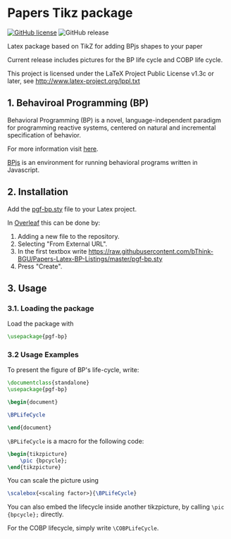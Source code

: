 # Papers Tikz package
[![GitHub license](https://img.shields.io/badge/license-LLPL--1.3c-blue)](https://github.com/bThink-BGU/Papers-Latex-BP-Tikz/blob/master/LICENSE)
![GitHub release](https://img.shields.io/github/release/bThink-BGU/Papers-Latex-BP-Listings)

Latex package based on TikZ for adding BPjs shapes to your paper

Current release includes pictures for the BP life cycle and COBP life cycle.

This project is licensed under the LaTeX Project Public License v1.3c or later, see http://www.latex-project.org/lppl.txt

## 1. Behaviroal Programming (BP)
Behavioral Programming (BP) is a novel, language-independent paradigm for programming reactive systems, centered on natural and incremental specification of behavior.

For more information visit [here](https://m-cacm.acm.org/magazines/2012/7/151241-behavioral-programming/fulltext).

[BPjs](https://github.com/bThink-BGU/BPjs) is an environment for running behavioral programs written in Javascript.

## 2. Installation
Add the [pgf-bp.sty](pgf-bp.sty) file to your Latex project.

In [Overleaf](https://www.overleaf.com/) this can be done by:
1. Adding a new file to the repository.
1. Selecting "From External URL".
1. In the first textbox write https://raw.githubusercontent.com/bThink-BGU/Papers-Latex-BP-Listings/master/pgf-bp.sty
1. Press "Create".

## 3. Usage
### 3.1. Loading the package
Load the package with 
```latex
\usepackage{pgf-bp}
```

### 3.2 Usage Examples
To present the figure of BP's life-cycle, write:
```latex
\documentclass{standalone}
\usepackage{pgf-bp}

\begin{document}

\BPLifeCycle

\end{document}
```

```\BPLifeCycle``` is a macro for the following code:
```latex
\begin{tikzpicture}
    \pic {bpcycle};
\end{tikzpicture}
```

You can scale the picture using 
```latex
\scalebox{<scaling factor>}{\BPLifeCycle}
```

You can also embed the lifecycle inside another tikzpicture, by calling ```\pic {bpcycle};``` directly.

For the COBP lifecycle, simply write ```\COBPLifeCycle```.
